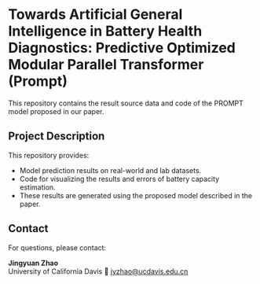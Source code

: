 # Towards Artificial General Intelligence in Battery Health Diagnostics: Predictive Optimized Modular Parallel Transformer (Prompt)
This repository contains the result source data and code of the PROMPT model proposed in our paper.
## Project Description

This repository provides:

- Model prediction results on real-world and lab datasets.
- Code for visualizing the results and errors of battery capacity estimation.
- These results are generated using the proposed model described in the paper.
## Contact

For questions, please contact:

**Jingyuan Zhao**    
University of California Davis
📧 jyzhao@ucdavis.edu.cn

